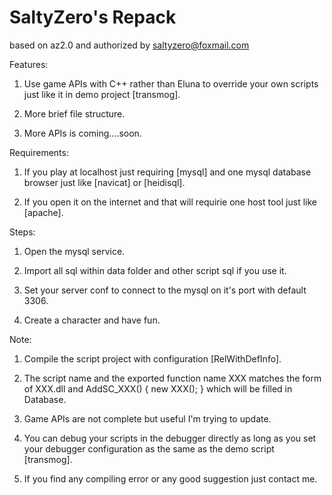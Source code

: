 # SaltyZero's Repack
based on az2.0 and authorized by saltyzero@foxmail.com

Features:

1. Use game APIs with C++ rather than Eluna to override your own scripts just like it in demo project [transmog].

2. More brief file structure.

3. More APIs is coming....soon.

Requirements:

1. If you play at localhost just requiring [mysql] and one mysql database browser just like [navicat] or [heidisql].

2. If you open it on the internet and that will requirie one host tool just like [apache].

Steps:

1. Open the mysql service.

2. Import all sql within data folder and other script sql if you use it.

3. Set your server conf to connect to the mysql on it's port with default 3306.

4. Create a character and have fun.

Note:
1. Compile the script project with configuration [RelWithDefInfo]. 

2. The script name and the exported function name XXX matches the form of XXX.dll and AddSC_XXX() { new XXX(); } which will be filled in Database.

3. Game APIs are not complete but useful I'm trying to update.

4. You can debug your scripts in the debugger directly as long as you set your debugger configuration as the same as the demo script [transmog].

5. If you find any compiling error or any good suggestion just contact me.
